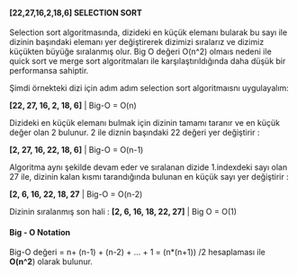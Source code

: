 #### [22,27,16,2,18,6] SELECTION SORT

Selection sort algoritmasında, dizideki en küçük elemanı bularak bu sayı ile dizinin başındaki elemanı yer değiştirerek dizimizi sıralarız ve dizimiz küçükten büyüğe sıralanmış olur.
Big O değeri O(n^2) olmaıs nedeni ile quick sort ve merge sort algoritmaları ile karşılaştırıldığında daha düşük bir performansa sahiptir.

Şimdi örnekteki dizi için adım adım selection sort algoritmaısnı uygulayalım:

 **[22, 27, 16, 2, 18, 6]** | Big-O = O(n) 
 
 Dizideki en küçük elemanı bulmak için dizinin tamamı taranır ve en küçük değer olan 2 bulunur. 2 ile diznin başındaki 22 değeri yer değiştirir :

 **[2, 27, 16, 22, 18, 6]** | Big-O = O(n-1)

 Algoritma aynı şekilde devam eder ve sıralanan dizide 1.indexdeki sayı olan 27 ile, dizinin kalan kısmı tarandığında bulunan en küçük sayı yer değiştirir :

 **[2, 6, 16, 22, 18, 27** | Big-O = O(n-2) 

 Dizinin sıralanmış son hali : **[2, 6, 16, 18, 22, 27]** | Big O = O(1)

#### Big - O Notation 

 Big-O değeri = n+ (n-1) + (n-2) + ... + 1 = (n*(n+1)) /2 hesaplaması ile **O(n^2**) olarak bulunur.

 
